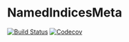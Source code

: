 # NamedIndicesMeta

[![Build Status](https://travis-ci.com/Tokazama/NamedIndicesMeta.jl.svg?branch=master)](https://travis-ci.com/Tokazama/NamedIndicesMeta.jl)
[![Codecov](https://codecov.io/gh/Tokazama/NamedIndicesMeta.jl/branch/master/graph/badge.svg)](https://codecov.io/gh/Tokazama/NamedIndicesMeta.jl)


